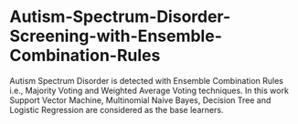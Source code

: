 # Autism-Spectrum-Disorder-Screening-with-Ensemble-Combination-Rules
Autism Spectrum Disorder is detected with Ensemble Combination Rules i.e., Majority Voting and Weighted Average Voting techniques. In this work Support Vector Machine, Multinomial Naive Bayes, Decision Tree and Logistic Regression are considered as the base learners.
